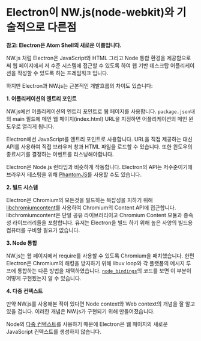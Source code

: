 # Electron이 NW.js(node-webkit)와 기술적으로 다른점

__참고: Electron은 Atom Shell의 새로운 이름입니다.__

NW.js 처럼 Electron은 JavaScript와 HTML 그리고 Node 통합 환경을 제공함으로써 웹
페이지에서 저 수준 시스템에 접근할 수 있도록 하여 웹 기반 데스크탑 어플리케이션을
작성할 수 있도록 하는 프레임워크 입니다.

하지만 Electron과 NW.js는 근본적인 개발흐름의 차이도 있습니다:

__1. 어플리케이션의 엔트리 포인트__

NW.js에선 어플리케이션의 엔트리 포인트로 웹 페이지를 사용합니다. `package.json`내의
main 필드에 메인 웹 페이지(index.html) URL을 지정하면 어플리케이션의 메인 윈도우로
열리게 됩니다.

Electron에선 JavaScript를 엔트리 포인트로 사용합니다. URL을 직접 제공하는 대신 API를
사용하여 직접 브라우저 창과 HTML 파일을 로드할 수 있습니다. 또한 윈도우의 종료시기를
결정하는 이벤트를 리스닝해야합니다.

Electron은 Node.js 런타임과 비슷하게 작동합니다. Electron의 API는 저수준이기에
브라우저 테스팅을 위해 [PhantomJS](http://phantomjs.org/)를 사용할 수도 있습니다.

__2. 빌드 시스템__

Electron은 Chromium의 모든것을 빌드하는 복잡성을 피하기 위해
[libchromiumcontent](https://github.com/brightray/libchromiumcontent)를 사용하여
Chromium의 Content API에 접근합니다. libchromiumcontent은 단일 공유 라이브러리이고
Chromium Content 모듈과 종속성 라이브러리들을 포함합니다. 유저는 Electron을 빌드 하기
위해 높은 사양의 빌드용 컴퓨터를 구비할 필요가 없습니다.

__3. Node 통합__

NW.js는 웹 페이지에서 require를 사용할 수 있도록 Chromium을 패치했습니다. 한편
Electron은 Chromium의 해킹을 방지하기 위해 libuv loop와 각 플랫폼의 메시지 루프에
통합하는 다른 방법을 채택하였습니다. [`node_bindings`][node-bindings]의 코드를 보면
이 부분이 어떻게 구현됬는지 알 수 있습니다.

__4. 다중 컨텍스트__

만약 NW.js를 사용해본 적이 있다면 Node context와 Web context의 개념을 잘 알고 있을
겁니다. 이러한 개념은 NW.js가 구현되기 위해 만들어졌습니다.

Node의 [다중 컨텍스트](http://strongloop.com/strongblog/whats-new-node-js-v0-12-multiple-context-execution/)를
사용하기 때문에 Electron은 웹 페이지의 새로운 JavaScript 컨텍스트를 생성하지 않습니다.

[node-bindings]: https://github.com/atom/electron/tree/master/atom/common
